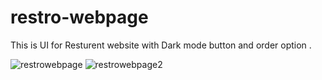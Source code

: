# restro-webpage
This is UI for Resturent website with Dark mode button and order option .
 
![restrowebpage](https://user-images.githubusercontent.com/78308610/167400471-ccfc45e8-399c-4c8a-b83d-f99861703cc5.PNG)
![restrowebpage2](https://user-images.githubusercontent.com/78308610/167400490-5c4cdc5f-f429-4d0a-a4a4-b12dc0e59802.PNG)

